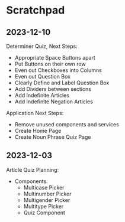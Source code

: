 # Scratchpad

## 2023-12-10

Determiner Quiz, Next Steps:
  - Appropriate Space Buttons apart
  - Put Buttons on their own row
  - Even out Checkboxes into Columns
  - Even out Question Box
  - Clearly Define and Label Question Box
  - Add Dividers between sections
  - Add Indefinite Articles
  - Add Indefinite Negation Articles

Application Next Steps:
  - Remove unused components and services
  - Create Home Page
  - Create Noun Phrase Quiz Page

## 2023-12-03

Article Quiz Planning:
  - Components:
    - Multicase Picker
    - Multinumber Picker
    - Multigender Picker
    - Multitype Picker
    - Quiz Component
